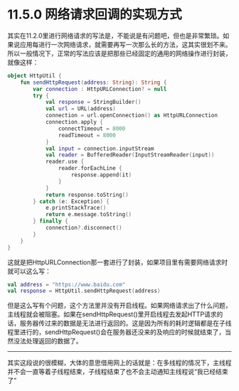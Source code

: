 # 11.5.0 网络请求回调的实现方式

其实在11.2.0里进行网络请求的写法是，不能说是有问题吧，但也是非常繁琐。如果说应用每进行一次网络请求，就需要再写一次那么长的方法，这其实很划不来。所以一般情况下，正常的写法应该是把那些已经固定的通用的网络操作进行封装，就像这样：

```kotlin
object HttpUtil {
    fun sendHttpRequest(address: String): String {
        var connection : HttpURLConnection? = null
        try {
            val response = StringBuilder()
            val url = URL(address)
            connection = url.openConnection() as HttpURLConnection
            connection.apply {
                connectTimeout = 8000
                readTimeout = 8000
            }
            val input = connection.inputStream
            val reader = BufferedReader(InputStreamReader(input))
            reader.use {
                reader.forEachLine {
                    response.append(it)
                }
            }
            return response.toString()
        } catch (e: Exception) {
            e.printStackTrace()
            return e.message.toString()
        } finally {
            connection?.disconnect()
        }
    }
}
```

这就是把HttpURLConnection那一套进行了封装，如果项目里有需要网络请求时就可以这么写：

```kotlin
val address = "https://www.baidu.com"
val response = HttpUtil.sendHttpRequest(address)
```

但是这么写有个问题，这个方法里并没有开启线程。如果网络请求出了什么问题，主线程就会被阻塞。如果在sendHttpRequest()里开启线程去发起HTTP请求的话，服务器传过来的数据是无法进行返回的。这是因为所有的耗时逻辑都是在子线程里进行的，sendHttpRequest()会在服务器还没来的及响应的时候就结束了，当然没法处理返回的数据了。

---

其实这段说的很模糊，大体的意思借用网上的话就是：在多线程的情况下，主线程并不会一直等着子线程结束，子线程结束了也不会主动通知主线程说“我已经结束了”
